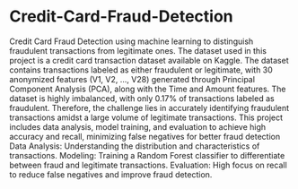 # Credit-Card-Fraud-Detection
Credit Card Fraud Detection using machine learning to distinguish fraudulent transactions from legitimate ones. 
The dataset used in this project is a credit card transaction dataset available on Kaggle. The dataset contains transactions labeled as either fraudulent or legitimate, with 30 anonymized features (V1, V2, ..., V28) generated through Principal Component Analysis (PCA), along with the Time and Amount features.
The dataset is highly imbalanced, with only 0.17% of transactions labeled as fraudulent. Therefore, the challenge lies in accurately identifying fraudulent transactions amidst a large volume of legitimate transactions.
This project includes data analysis, model training, and evaluation to achieve high accuracy and recall, minimizing false negatives for better fraud detection
Data Analysis: Understanding the distribution and characteristics of transactions.
Modeling: Training a Random Forest classifier to differentiate between fraud and legitimate transactions.
Evaluation: High focus on recall to reduce false negatives and improve fraud detection.
